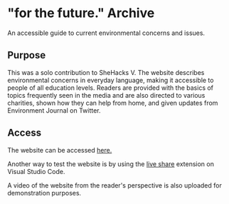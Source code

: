 # "for the future." Archive

An accessible guide to current environmental concerns and issues.

## Purpose
This was a solo contribution to SheHacks V. The website describes environmental concerns in everyday language, making it accessible to people of all education levels. Readers are provided with the basics of topics frequently seen in the media and are also directed to various charities, shown how they can help from home, and given updates from Environment Journal on Twitter.

## Access
The website can be accessed [here.](https://pip.pypa.io/en/stable/) 

Another way to test the website is by using the [live share](https://marketplace.visualstudio.com/items?itemName=MS-vsliveshare.vsliveshare) extension on Visual Studio Code.

A video of the website from the reader's perspective is also uploaded for demonstration purposes.
